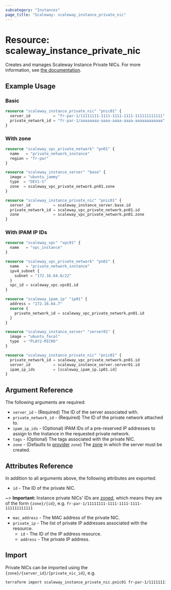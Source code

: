 ```yaml
---
subcategory: "Instances"
page_title: "Scaleway: scaleway_instance_private_nic"
---
```


# Resource: scaleway_instance_private_nic

Creates and manages Scaleway Instance Private NICs. For more information, see
[the documentation](https://www.scaleway.com/en/developers/api/instance/#path-private-nics-list-all-private-nics).

## Example Usage

### Basic

```terraform
resource "scaleway_instance_private_nic" "pnic01" {
  server_id          = "fr-par-1/11111111-1111-1111-1111-111111111111"
  private_network_id = "fr-par-1/aaaaaaaa-aaaa-aaaa-aaaa-aaaaaaaaaaaa"
}
```

### With zone

```terraform
resource "scaleway_vpc_private_network" "pn01" {
  name   = "private_network_instance"
  region = "fr-par"
}

resource "scaleway_instance_server" "base" {
  image = "ubuntu_jammy"
  type  = "DEV1-S"
  zone  = scaleway_vpc_private_network.pn01.zone
}

resource "scaleway_instance_private_nic" "pnic01" {
  server_id          = scaleway_instance_server.base.id
  private_network_id = scaleway_vpc_private_network.pn01.id
  zone               = scaleway_vpc_private_network.pn01.zone
}
```

### With IPAM IP IDs

```terraform
resource "scaleway_vpc" "vpc01" {
  name   = "vpc_instance"
}

resource "scaleway_vpc_private_network" "pn01" {
  name   = "private_network_instance"
  ipv4_subnet {
    subnet = "172.16.64.0/22"
  }
  vpc_id = scaleway_vpc.vpc01.id
}

resource "scaleway_ipam_ip" "ip01" {
  address = "172.16.64.7"
  source {
    private_network_id = scaleway_vpc_private_network.pn01.id
  }
}

resource "scaleway_instance_server" "server01" {
  image = "ubuntu_focal"
  type  = "PLAY2-MICRO"
}

resource "scaleway_instance_private_nic" "pnic01" {
  private_network_id = scaleway_vpc_private_network.pn01.id
  server_id          = scaleway_instance_server.server01.id
  ipam_ip_ids        = [scaleway_ipam_ip.ip01.id]
}     
```

## Argument Reference

The following arguments are required:

- `server_id` - (Required) The ID of the server associated with.
- `private_network_id` - (Required) The ID of the private network attached to.
- `ipam_ip_ids` - (Optional) IPAM IDs of a pre-reserved IP addresses to assign to the Instance in the requested private network.
- `tags` - (Optional) The tags associated with the private NIC.
- `zone` - (Defaults to [provider](../index.md#zone) `zone`) The [zone](../guides/regions_and_zones.md#zones) in which the server must be created.

## Attributes Reference

In addition to all arguments above, the following attributes are exported:

- `id` - The ID of the private NIC.

~> **Important:** Instance private NICs' IDs are [zoned](../guides/regions_and_zones.md#resource-ids), which means they are of the form `{zone}/{id}`, e.g. `fr-par-1/11111111-1111-1111-1111-111111111111`

- `mac_address` - The MAC address of the private NIC.
- `private_ip` - The list of private IP addresses associated with the resource.
    - `id` - The ID of the IP address resource.
    - `address` - The private IP address.

## Import

Private NICs can be imported using the `{zone}/{server_id}/{private_nic_id}`, e.g.

```bash
terraform import scaleway_instance_private_nic.pnic01 fr-par-1/11111111-1111-1111-1111-111111111111/22222222-2222-2222-2222-222222222222
```
